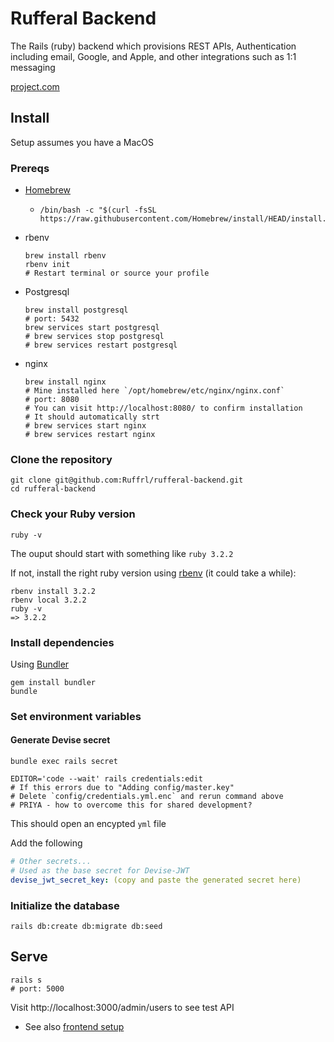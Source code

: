 # Rufferal Backend

The Rails (ruby) backend which provisions REST APIs, Authentication including email, Google, and Apple, and other integrations such as 1:1 messaging

[project.com](https://project.com)

## Install

Setup assumes you have a MacOS

### Prereqs

- [Homebrew](https://brew.sh/)
  - ```shell
    /bin/bash -c "$(curl -fsSL https://raw.githubusercontent.com/Homebrew/install/HEAD/install.sh)"
    ```
- rbenv
  ```shell
  brew install rbenv
  rbenv init
  # Restart terminal or source your profile
  ```
- Postgresql
  ```shell
  brew install postgresql
  # port: 5432
  brew services start postgresql
  # brew services stop postgresql
  # brew services restart postgresql
  ```
- nginx
  ```shell
  brew install nginx
  # Mine installed here `/opt/homebrew/etc/nginx/nginx.conf`
  # port: 8080
  # You can visit http://localhost:8080/ to confirm installation
  # It should automatically strt
  # brew services start nginx
  # brew services restart nginx
  ```

### Clone the repository

```shell
git clone git@github.com:Ruffrl/rufferal-backend.git
cd rufferal-backend
```

### Check your Ruby version

```shell
ruby -v
```

The ouput should start with something like `ruby 3.2.2`

If not, install the right ruby version using [rbenv](https://github.com/rbenv/rbenv) (it could take a while):

```shell
rbenv install 3.2.2
rbenv local 3.2.2
ruby -v
=> 3.2.2
```

### Install dependencies

Using [Bundler](https://github.com/bundler/bundler)

```shell
gem install bundler
bundle
```

### Set environment variables

#### Generate Devise secret

```shell
bundle exec rails secret

EDITOR='code --wait' rails credentials:edit
# If this errors due to "Adding config/master.key"
# Delete `config/credentials.yml.enc` and rerun command above
# PRIYA - how to overcome this for shared development?
```

This should open an encypted `yml` file

Add the following

```yml
# Other secrets...
# Used as the base secret for Devise-JWT
devise_jwt_secret_key: (copy and paste the generated secret here)
```

<!-- Using [Figaro](https://github.com/laserlemon/figaro): -->

<!-- See [config/application.yml.sample](https://github.com/juliendargelos/project/blob/master/config/application.yml.sample) and contact the developer: [contact@juliendargelos.com](mailto:contact@juliendargelos.com) (sensitive data). -->

### Initialize the database

```shell
rails db:create db:migrate db:seed
```

<!-- ### Add heroku remotes

Using [Heroku CLI](https://devcenter.heroku.com/articles/heroku-cli):

```shell
heroku git:remote -a project
heroku git:remote --remote heroku-staging -a project-staging
``` -->

## Serve

```shell
rails s
# port: 5000
```

Visit http://localhost:3000/admin/users to see test API

- See also [frontend setup](https://github.com/Ruffrl/rufferal-frontend?tab=readme-ov-file#install)

<!-- ## Deploy

### With Heroku pipeline (recommended)

Push to Heroku staging remote:

```shell
git push heroku-staging
```

Go to the Heroku Dashboard and [promote the app to production](https://devcenter.heroku.com/articles/pipelines) or use Heroku CLI:

```shell
heroku pipelines:promote -a project-staging
```

### Directly to production (not recommended)

Push to Heroku production remote:

```shell
git push heroku
``` -->
